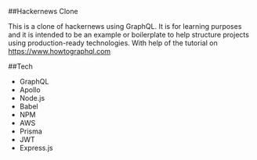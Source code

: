 ##Hackernews Clone

This is a clone of hackernews using GraphQL. It is for learning purposes and it is intended to be an example or boilerplate to help structure projects using production-ready technologies.
With help of the tutorial on https://www.howtographql.com

##Tech

- GraphQL
- Apollo
- Node.js
- Babel
- NPM
- AWS
- Prisma
- JWT
- Express.js
